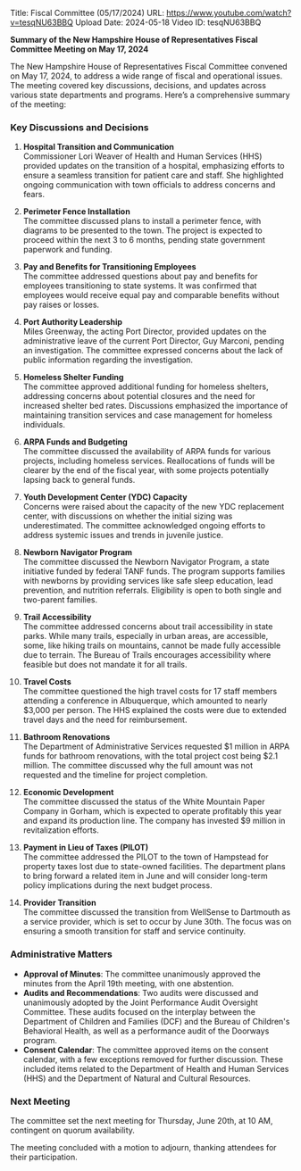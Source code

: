 Title: Fiscal Committee (05/17/2024)
URL: https://www.youtube.com/watch?v=tesqNU63BBQ
Upload Date: 2024-05-18
Video ID: tesqNU63BBQ

**Summary of the New Hampshire House of Representatives Fiscal Committee Meeting on May 17, 2024**

The New Hampshire House of Representatives Fiscal Committee convened on May 17, 2024, to address a wide range of fiscal and operational issues. The meeting covered key discussions, decisions, and updates across various state departments and programs. Here’s a comprehensive summary of the meeting:

### **Key Discussions and Decisions**

1. **Hospital Transition and Communication**  
   Commissioner Lori Weaver of Health and Human Services (HHS) provided updates on the transition of a hospital, emphasizing efforts to ensure a seamless transition for patient care and staff. She highlighted ongoing communication with town officials to address concerns and fears.

2. **Perimeter Fence Installation**  
   The committee discussed plans to install a perimeter fence, with diagrams to be presented to the town. The project is expected to proceed within the next 3 to 6 months, pending state government paperwork and funding.

3. **Pay and Benefits for Transitioning Employees**  
   The committee addressed questions about pay and benefits for employees transitioning to state systems. It was confirmed that employees would receive equal pay and comparable benefits without pay raises or losses.

4. **Port Authority Leadership**  
   Miles Greenway, the acting Port Director, provided updates on the administrative leave of the current Port Director, Guy Marconi, pending an investigation. The committee expressed concerns about the lack of public information regarding the investigation.

5. **Homeless Shelter Funding**  
   The committee approved additional funding for homeless shelters, addressing concerns about potential closures and the need for increased shelter bed rates. Discussions emphasized the importance of maintaining transition services and case management for homeless individuals.

6. **ARPA Funds and Budgeting**  
   The committee discussed the availability of ARPA funds for various projects, including homeless services. Reallocations of funds will be clearer by the end of the fiscal year, with some projects potentially lapsing back to general funds.

7. **Youth Development Center (YDC) Capacity**  
   Concerns were raised about the capacity of the new YDC replacement center, with discussions on whether the initial sizing was underestimated. The committee acknowledged ongoing efforts to address systemic issues and trends in juvenile justice.

8. **Newborn Navigator Program**  
   The committee discussed the Newborn Navigator Program, a state initiative funded by federal TANF funds. The program supports families with newborns by providing services like safe sleep education, lead prevention, and nutrition referrals. Eligibility is open to both single and two-parent families.

9. **Trail Accessibility**  
   The committee addressed concerns about trail accessibility in state parks. While many trails, especially in urban areas, are accessible, some, like hiking trails on mountains, cannot be made fully accessible due to terrain. The Bureau of Trails encourages accessibility where feasible but does not mandate it for all trails.

10. **Travel Costs**  
    The committee questioned the high travel costs for 17 staff members attending a conference in Albuquerque, which amounted to nearly $3,000 per person. The HHS explained the costs were due to extended travel days and the need for reimbursement.

11. **Bathroom Renovations**  
    The Department of Administrative Services requested $1 million in ARPA funds for bathroom renovations, with the total project cost being $2.1 million. The committee discussed why the full amount was not requested and the timeline for project completion.

12. **Economic Development**  
    The committee discussed the status of the White Mountain Paper Company in Gorham, which is expected to operate profitably this year and expand its production line. The company has invested $9 million in revitalization efforts.

13. **Payment in Lieu of Taxes (PILOT)**  
    The committee addressed the PILOT to the town of Hampstead for property taxes lost due to state-owned facilities. The department plans to bring forward a related item in June and will consider long-term policy implications during the next budget process.

14. **Provider Transition**  
    The committee discussed the transition from WellSense to Dartmouth as a service provider, which is set to occur by June 30th. The focus was on ensuring a smooth transition for staff and service continuity.

### **Administrative Matters**

- **Approval of Minutes**: The committee unanimously approved the minutes from the April 19th meeting, with one abstention.  
- **Audits and Recommendations**: Two audits were discussed and unanimously adopted by the Joint Performance Audit Oversight Committee. These audits focused on the interplay between the Department of Children and Families (DCF) and the Bureau of Children's Behavioral Health, as well as a performance audit of the Doorways program.  
- **Consent Calendar**: The committee approved items on the consent calendar, with a few exceptions removed for further discussion. These included items related to the Department of Health and Human Services (HHS) and the Department of Natural and Cultural Resources.  

### **Next Meeting**

The committee set the next meeting for Thursday, June 20th, at 10 AM, contingent on quorum availability.

The meeting concluded with a motion to adjourn, thanking attendees for their participation.